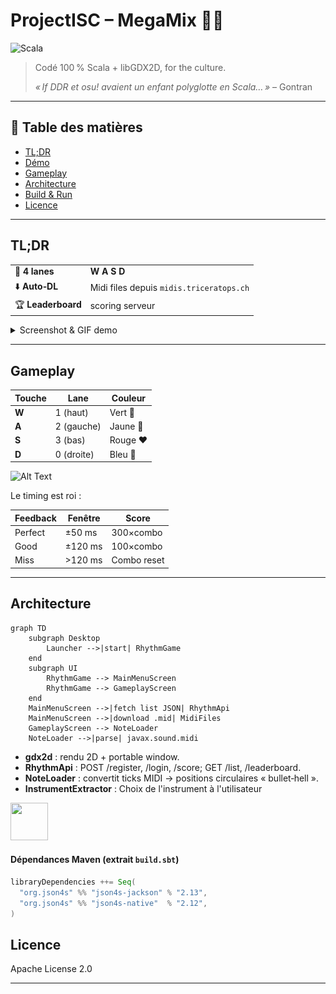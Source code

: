 # ProjectISC – MegaMix 🎵✨

![Scala](https://img.shields.io/badge/Scala-2.13-red?logo=scala)

> Codé 100 % Scala + libGDX2D, for the culture.
>
> *« If DDR et osu! avaient un enfant polyglotte en Scala… »* – Gontran

---

## 📝 Table des matières

* [TL;DR](#tldr)
* [Démo](#demo)
* [Gameplay](#gameplay)
* [Architecture](#architecture)
* [Build & Run](#build--run)
* [Licence](#licence)

---

## TL;DR

|                       |                                          |
| --------------------- | ---------------------------------------- |
| 🎹 **4 lanes**        | **W A S D**                              |
| ⬇️ **Auto‑DL**        | Midi files depuis `midis.triceratops.ch` |
| 🏆 **Leaderboard**    | scoring serveur                          |


<details>
<summary>Screenshot & GIF demo</summary>

![Alt Text](data/images/RushE.gif)

</details>

---

## Gameplay

| Touche | Lane       | Couleur  |
| ------ | ---------- | -------- |
| **W**  | 1 (haut)   | Vert 💚  |
| **A**  | 2 (gauche) | Jaune 💛 |
| **S**  | 3 (bas)    | Rouge ❤️ |
| **D**  | 0 (droite) | Bleu 💙  |

![Alt Text](https://media.tenor.com/HvJ48-NOlfIAAAAi/teto-tetoris.gif)

Le timing est roi :

| Feedback | Fenêtre | Score       |
| -------- | ------- | ----------- |
| Perfect  | ±50 ms  | 300×combo   |
| Good     | ±120 ms | 100×combo   |
| Miss     | >120 ms | Combo reset | 

---

## Architecture

```mermaid
graph TD
    subgraph Desktop
        Launcher -->|start| RhythmGame
    end
    subgraph UI
        RhythmGame --> MainMenuScreen
        RhythmGame --> GameplayScreen
    end
    MainMenuScreen -->|fetch list JSON| RhythmApi
    MainMenuScreen -->|download .mid| MidiFiles
    GameplayScreen --> NoteLoader
    NoteLoader -->|parse| javax.sound.midi
```

* **gdx2d** : rendu 2D + portable window.
* **RhythmApi** : POST /register, /login, /score; GET /list, /leaderboard.
* **NoteLoader** : convertit ticks MIDI → positions circulaires « bullet‑hell ».
* **InstrumentExtractor** : Choix de l'instrument à l'utilisateur


<img src="https://static.vecteezy.com/system/resources/previews/012/042/304/non_2x/warning-sign-icon-transparent-background-png.png" width="60" height="60" />

#### Dépendances Maven (extrait `build.sbt`)

```scala
libraryDependencies ++= Seq(
  "org.json4s" %% "json4s-jackson" % "2.13",
  "org.json4s" %% "json4s-native"  % "2.12",
)
```

## Licence

Apache License 2.0

---

